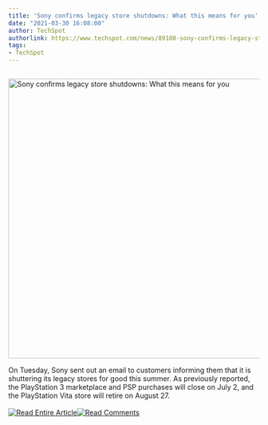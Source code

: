 ```yaml
---
title: 'Sony confirms legacy store shutdowns: What this means for you'
date: "2021-03-30 16:08:00"
author: TechSpot
authorlink: https://www.techspot.com/news/89108-sony-confirms-legacy-store-shutdowns-what-means-you.html
tags:
- TechSpot
---
```

<a href="https://www.techspot.com/news/89108-sony-confirms-legacy-store-shutdowns-what-means-you.html" target="_blank"><img src="https://static.techspot.com/images2/news/ts3_thumbs/2021/03/2021-03-30-ts3_thumbs-7f7.jpg" width="800" height="560" style="padding: 15px 0" title="Sony confirms legacy store shutdowns: What this means for you" /></a><br />On Tuesday, Sony sent out an email to customers informing them that it is shuttering its legacy stores for good this summer. As previously reported, the PlayStation 3 marketplace and PSP purchases will close on July 2, and the PlayStation Vita store will retire on August 27.<br /><br /><a href="https://www.techspot.com/news/89108-sony-confirms-legacy-store-shutdowns-what-means-you.html"><img src="https://static.techspot.com/images/rss/rss_buttons_01.png" border="0" alt="Read Entire Article" /></a><a href="https://www.techspot.com/news/89108-sony-confirms-legacy-store-shutdowns-what-means-you.html#comments"><img src="https://static.techspot.com/images/rss/rss_buttons_02.png" border="0" alt="Read Comments" /></a><br /><br />